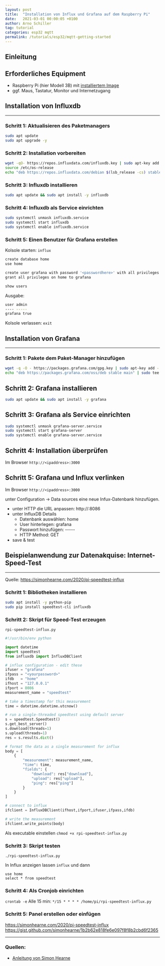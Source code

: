 ```yaml
---
layout: post
title:  "Installation von Influx und Grafana auf dem Raspberry Pi"
date:   2021-03-01 00:00:05 +0100
author: Arno Schiller
tag: tutorial 
categories: esp32 mqtt  
permalink: /tutorials/esp32/mqtt-getting-started 
---
```


## Einleitung

## Erforderliches Equipment 
- Raspberry Pi (hier Modell 3B) mit [installiertem Image](https://www.raspberrypi.org/software/)
- ggf. Maus, Tastatur, Monitor und Internetzugang 

## Installation von Influxdb
---
### Schritt 1: Aktualisieren des Paketmanagers 

```bash
sudo apt update
sudo apt upgrade -y
```

### Schritt 2: Installation vorbereiten 
```bash
wget -qO- https://repos.influxdata.com/influxdb.key | sudo apt-key add -
source /etc/os-release
echo "deb https://repos.influxdata.com/debian $(lsb_release -cs) stable" | sudo tee /etc/apt/sources.list.d/influxdb.list
```

### Schritt 3: Influxdb installieren 
```bash
sudo apt update && sudo apt install -y influxdb
```

### Schritt 4: Influxdb als Service einrichten  
```bash
sudo systemctl unmask influxdb.service
sudo systemctl start influxdb
sudo systemctl enable influxdb.service
```

### Schritt 5: Einen Benutzer für Grafana erstellen
Kolsole starten: ```influx```
```bash
create database home
use home

create user grafana with password '<passwordhere>' with all privileges
grant all privileges on home to grafana

show users
```
Ausgabe: 
```bash 
user admin
---- -----
grafana true
```
Kolsole verlassen: ```exit```

## Installation von Grafana
---
### Schritt 1: Pakete dem Paket-Manager hinzufügen
```bash
wget -q -O - https://packages.grafana.com/gpg.key | sudo apt-key add -
echo "deb https://packages.grafana.com/oss/deb stable main" | sudo tee /etc/apt/sources.list.d/grafana.list
```

## Schritt 2: Grafana installieren 
```bash
sudo apt update && sudo apt install -y grafana
```

## Schritt 3: Grafana als Service einrichten
```bash 
sudo systemctl unmask grafana-server.service
sudo systemctl start grafana-server
sudo systemctl enable grafana-server.service
```

## Schritt 4: Installation überprüfen 
Im Browser ```http://<ipaddress>:3000```

## Schritt 5: Grafana und Influx verlinken  
Im Browser ```http://<ipaddress>:3000```

unter Configuration -> Data sources eine neue Infux-Datenbank hinzufügen. 
- unter HTTP die URL anpassen: http://<ipaddress>:8086
- unter InfluxDB Details 
  - Datenbank auswählen: home
  - User hinterlegen: grafana
  - Passwort hinzufügen: -----
  - HTTP Method: GET
- save & test

## Beispielanwendung zur Datenakquise: Internet-Speed-Test
---
Quelle: https://simonhearne.com/2020/pi-speedtest-influx

### Schritt 1: Bibliotheken installieren 
```bash
sudo apt install -y python-pip
sudo pip install speedtest-cli influxdb
```

### Schritt 2: Skript für Speed-Test erzeugen
```rpi-speedtest-influx.py```

```python
#!/usr/bin/env python

import datetime
import speedtest
from influxdb import InfluxDBClient

# influx configuration - edit these
ifuser = "grafana"
ifpass = "<yourpassword>"
ifdb   = "home"
ifhost = "127.0.0.1"
ifport = 8086
measurement_name = "speedtest"

# take a timestamp for this measurement
time = datetime.datetime.utcnow()

# run a single-threaded speedtest using default server
s = speedtest.Speedtest()
s.get_best_server()
s.download(threads=1)
s.upload(threads=1)
res = s.results.dict()

# format the data as a single measurement for influx
body = [
    {
        "measurement": measurement_name,
        "time": time,
        "fields": {
            "download": res["download"],
            "upload": res["upload"],
            "ping": res["ping"]
        }
    }
]

# connect to influx
ifclient = InfluxDBClient(ifhost,ifport,ifuser,ifpass,ifdb)

# write the measurement
ifclient.write_points(body)
```

Als executable einstellen 
```chmod +x rpi-speedtest-influx.py```


### Schritt 3: Skript testen
```./rpi-speedtest-influx.py```

In Influx anzeigen lassen ```influx``` und dann
```influx
use home
select * from speedtest
```

### Schritt 4: Als Cronjob einrichten 
```crontab -e```
Alle 15 min: ```*/15 * * * * /home/pi/rpi-speedtest-influx.py```

### Schritt 5: Panel erstellen oder einfügen
https://simonhearne.com/2020/pi-speedtest-influx
https://gist.github.com/simonhearne/1b2b62e818fe6e097f8f8b2cbd6f2365

---
### Quellen:
- [Anleitung von Simon Hearne](https://simonhearne.com/2020/pi-influx-grafana)